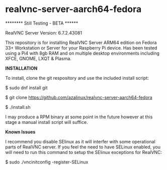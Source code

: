 # realvnc-server-aarch64-fedora

******** Still Testing - BETA ******

RealVNC Server Version:    6.7.2.43081

This repository is for installing RealVNC Server ARM64 edition on Fedora 33+ Workstation or Server for your Raspberry Pi device. Has been tested using a Pi4 with 8gb RAM and on multiple desktop environments including XFCE, GNOME, LXQT & Plasma.

**INSTALLATION**

To install, clone the git respository and use the included install script:

$ sudo dnf install git

$ git clone https://github.com/azalinux/realvnc-server-aarch64-fedora

$ ./install.sh

I may produce a RPM binary at some point in the future however at this stage a manual install script will suffice.

**Known Issues**

I recommend you disable SElinux as it will interfer with some operational parts of RealVNC server.  If you feel the need to have SELinux enabled, you will need to run this command to setup the SElinux exceptions for RealVNC:

$ sudo ./vncinitconfig -register-SELinux
